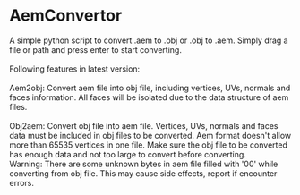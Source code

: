 # AemConvertor
A simple python script to convert .aem to .obj or .obj to .aem. Simply drag a file or path and press enter to start converting. <br><br>
Following features in latest version:<br><br>
Aem2obj: Convert aem file into obj file, including vertices, UVs, normals and faces information. All faces will be isolated due to the data structure of aem files.<br><br>
Obj2aem: Convert obj file into aem file. Vertices, UVs, normals and faces data must be included in obj files to be converted. Aem format doesn't allow more than 65535 vertices in one file. Make sure the obj file to be converted has enough data and not too large to convert before converting.<br>
Warning: There are some unknown bytes in aem file filled with '00' while converting from obj file. This may cause side effects, report if encounter errors.
